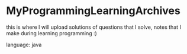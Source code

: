 # MyProgrammingLearningArchives
this is where I will upload solutions of questions that I solve, notes that I make during learning programming :)

language: java

